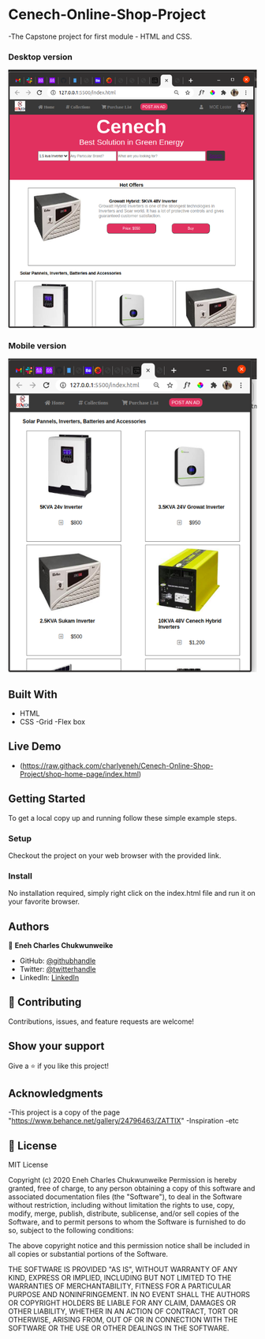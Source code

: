 # Cenech-Online-Shop-Project
-The Capstone project for first module - HTML and CSS.


### Desktop version

![screenshot](https://github.com/charlyeneh/Cenech-Online-Shop-Project/blob/shop-home-page/images/desktop-view.png)

### Mobile version

![screenshot](https://github.com/charlyeneh/Cenech-Online-Shop-Project/blob/shop-home-page/images/mobile-view.png)



## Built With

- HTML
- CSS
    -Grid
    -Flex box

## Live Demo

 - (https://raw.githack.com/charlyeneh/Cenech-Online-Shop-Project/shop-home-page/index.html)

## Getting Started


To get a local copy up and running follow these simple example steps.


### Setup
Checkout the project on your web browser with the provided link.

### Install
No installation required, simply right click on the index.html file and run it on your favorite browser.

## Authors

👤 **Eneh Charles Chukwunweike**

- GitHub: [@githubhandle](https://github.com/charlyeneh)
- Twitter: [@twitterhandle](https://twitter.com/ProgrammerBaby?s=09)
- LinkedIn: [LinkedIn](https://www.linkedin.com/in/charles-chukwunweike-eneh-5345a2147)

## 🤝 Contributing

Contributions, issues, and feature requests are welcome!

## Show your support

Give a ⭐️ if you like this project!

## Acknowledgments

-This project is a copy of the page "https://www.behance.net/gallery/24796463/ZATTIX"
-Inspiration
-etc

## 📝 License

MIT License

Copyright (c) 2020 Eneh Charles Chukwunweike
Permission is hereby granted, free of charge, to any person obtaining a copy
of this software and associated documentation files (the "Software"), to deal
in the Software without restriction, including without limitation the rights
to use, copy, modify, merge, publish, distribute, sublicense, and/or sell
copies of the Software, and to permit persons to whom the Software is
furnished to do so, subject to the following conditions:

The above copyright notice and this permission notice shall be included in all
copies or substantial portions of the Software.

THE SOFTWARE IS PROVIDED "AS IS", WITHOUT WARRANTY OF ANY KIND, EXPRESS OR
IMPLIED, INCLUDING BUT NOT LIMITED TO THE WARRANTIES OF MERCHANTABILITY,
FITNESS FOR A PARTICULAR PURPOSE AND NONINFRINGEMENT. IN NO EVENT SHALL THE
AUTHORS OR COPYRIGHT HOLDERS BE LIABLE FOR ANY CLAIM, DAMAGES OR OTHER
LIABILITY, WHETHER IN AN ACTION OF CONTRACT, TORT OR OTHERWISE, ARISING FROM,
OUT OF OR IN CONNECTION WITH THE SOFTWARE OR THE USE OR OTHER DEALINGS IN THE
SOFTWARE.

